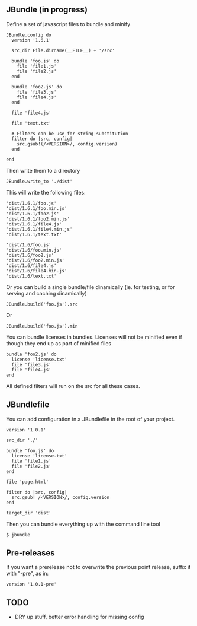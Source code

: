 ## JBundle (in progress)

Define a set of javascript files to bundle and minify

    JBundle.config do
      version '1.6.1'

      src_dir File.dirname(__FILE__) + '/src'

      bundle 'foo.js' do
        file 'file1.js'
        file 'file2.js'
      end

      bundle 'foo2.js' do
        file 'file3.js'
        file 'file4.js'
      end

      file 'file4.js'

      file 'text.txt'
      
      # Filters can be use for string substitution
      filter do |src, config|
        src.gsub!(/<VERSION>/, config.version)
      end

    end
    
Then write them to a directory

    JBundle.write_to './dist'
    
This will write the following files:

    'dist/1.6.1/foo.js'
    'dist/1.6.1/foo.min.js'
    'dist/1.6.1/foo2.js'
    'dist/1.6.1/foo2.min.js'
    'dist/1.6.1/file4.js'
    'dist/1.6.1/file4.min.js'
    'dist/1.6.1/text.txt'
    
    'dist/1.6/foo.js'
    'dist/1.6/foo.min.js'
    'dist/1.6/foo2.js'
    'dist/1.6/foo2.min.js'
    'dist/1.6/file4.js'
    'dist/1.6/file4.min.js'
    'dist/1.6/text.txt'
    
Or you can build a single bundle/file dinamically (ie. for testing, or for serving and caching dinamically)

    JBundle.build('foo.js').src
    
Or

    JBundle.build('foo.js').min
    
You can bundle licenses in bundles. Licenses will not be minified even if though they end up as part of minified files

    bundle 'foo2.js' do
      license 'license.txt'
      file 'file3.js'
      file 'file4.js'
    end
    
All defined filters will run on the src for all these cases.

## JBundlefile

You can add configuration in a JBundlefile in the root of your project.

    version '1.0.1'

    src_dir './'

    bundle 'foo.js' do
      license 'license.txt'
      file 'file1.js'
      file 'file2.js'
    end

    file 'page.html'

    filter do |src, config|
      src.gsub! /<VERSION>/, config.version
    end

    target_dir 'dist'
    
Then you can bundle everything up with the command line tool

    $ jbundle
    
## Pre-releases

If you want a prerelease not to overwrite the previous point release, suffix it with "-pre", as in:

    version '1.0.1-pre'
    

## TODO

- DRY up stuff, better error handling for missing config
    